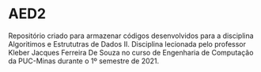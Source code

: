 # AED2


Repositório criado para armazenar códigos desenvolvidos para a disciplina Algoritimos e Estrututras de Dados II.
Disciplina lecionada pelo professor Kleber Jacques Ferreira De Souza no curso de Engenharia de Computação da PUC-Minas durante o 1º semestre de 2021.
